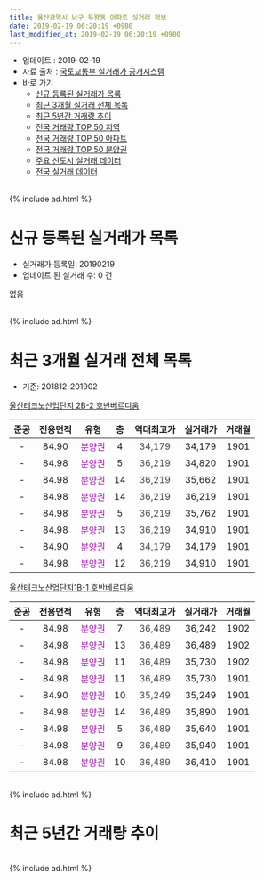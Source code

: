 ```yaml
---
title: 울산광역시 남구 두왕동 아파트 실거래 정보
date: 2019-02-19 06:20:19 +0900
last_modified_at: 2019-02-19 06:20:19 +0900
---
```


* 업데이트 : 2019-02-19
* 자료 출처 : [국토교통부 실거래가 공개시스템](http://rt.molit.go.kr)
* 바로 가기
    * [신규 등록된 실거래가 목록](#신규-등록된-실거래가-목록)
    * [최근 3개월 실거래 전체 목록](#최근-3개월-실거래-전체-목록)
    * [최근 5년간 거래량 추이](#최근-5년간-거래량-추이)
    * [전국 거래량 TOP 50 지역](https://ayogom.github.io/apt-trade-info/최근-3개월-전국에서-가장-거래가-많이-발생한-지역)
    * [전국 거래량 TOP 50 아파트](https://ayogom.github.io/apt-trade-info/최근-3개월-전국에서-가장-거래가-많이-발생한-아파트)
    * [전국 거래량 TOP 50 분양권](https://ayogom.github.io/apt-trade-info/최근-3개월-전국에서-가장-거래가-많이-발생한-분양권)
    * [주요 신도시 실거래 데이터](https://ayogom.github.io/apt-trade-info/주요-신도시)
    * [전국 실거래 데이터](https://ayogom.github.io/apt-trade-info/전국)
<br>
{% include ad.html %}
<br>

# 신규 등록된 실거래가 목록
* 실거래가 등록일: 20190219
* 업데이트 된 실거래 수: 0 건

없음

<br>
{% include ad.html %}
<br>

# 최근 3개월 실거래 전체 목록
* 기준: 201812-201902


[울산테크노산업단지 2B-2 호반베르디움](https://search.naver.com/search.naver?query=%EC%9A%B8%EC%82%B0%EA%B4%91%EC%97%AD%EC%8B%9C+%EB%82%A8%EA%B5%AC+%EB%91%90%EC%99%95%EB%8F%99+%EC%9A%B8%EC%82%B0%ED%85%8C%ED%81%AC%EB%85%B8%EC%82%B0%EC%97%85%EB%8B%A8%EC%A7%80+2B-2+%ED%98%B8%EB%B0%98%EB%B2%A0%EB%A5%B4%EB%94%94%EC%9B%80)

|준공|전용면적|유형|층|역대최고가|실거래가|거래월|
|:---:|:---:|:---:|:---:|:---:|:---:|:---:|
|-|84.90|<span style="color:#9C11A5">분양권</span>|4|<span style="color:#444444">34,179</span>|34,179|1901|
|-|84.98|<span style="color:#9C11A5">분양권</span>|5|<span style="color:#444444">36,219</span>|34,820|1901|
|-|84.98|<span style="color:#9C11A5">분양권</span>|14|<span style="color:#444444">36,219</span>|35,662|1901|
|-|84.98|<span style="color:#9C11A5">분양권</span>|14|<span style="color:#444444">36,219</span>|36,219|1901|
|-|84.98|<span style="color:#9C11A5">분양권</span>|5|<span style="color:#444444">36,219</span>|35,762|1901|
|-|84.98|<span style="color:#9C11A5">분양권</span>|13|<span style="color:#444444">36,219</span>|34,910|1901|
|-|84.90|<span style="color:#9C11A5">분양권</span>|4|<span style="color:#444444">34,179</span>|34,179|1901|
|-|84.98|<span style="color:#9C11A5">분양권</span>|12|<span style="color:#444444">36,219</span>|34,910|1901|

[울산테크노산업단지1B-1 호반베르디움](https://search.naver.com/search.naver?query=%EC%9A%B8%EC%82%B0%EA%B4%91%EC%97%AD%EC%8B%9C+%EB%82%A8%EA%B5%AC+%EB%91%90%EC%99%95%EB%8F%99+%EC%9A%B8%EC%82%B0%ED%85%8C%ED%81%AC%EB%85%B8%EC%82%B0%EC%97%85%EB%8B%A8%EC%A7%801B-1+%ED%98%B8%EB%B0%98%EB%B2%A0%EB%A5%B4%EB%94%94%EC%9B%80)

|준공|전용면적|유형|층|역대최고가|실거래가|거래월|
|:---:|:---:|:---:|:---:|:---:|:---:|:---:|
|-|84.98|<span style="color:#9C11A5">분양권</span>|7|<span style="color:#444444">36,489</span>|36,242|1902|
|-|84.98|<span style="color:#9C11A5">분양권</span>|13|<span style="color:#444444">36,489</span>|36,489|1902|
|-|84.98|<span style="color:#9C11A5">분양권</span>|11|<span style="color:#444444">36,489</span>|35,730|1902|
|-|84.98|<span style="color:#9C11A5">분양권</span>|11|<span style="color:#444444">36,489</span>|35,730|1901|
|-|84.90|<span style="color:#9C11A5">분양권</span>|10|<span style="color:#444444">35,249</span>|35,249|1901|
|-|84.98|<span style="color:#9C11A5">분양권</span>|14|<span style="color:#444444">36,489</span>|35,890|1901|
|-|84.98|<span style="color:#9C11A5">분양권</span>|5|<span style="color:#444444">36,489</span>|35,640|1901|
|-|84.98|<span style="color:#9C11A5">분양권</span>|9|<span style="color:#444444">36,489</span>|35,940|1901|
|-|84.98|<span style="color:#9C11A5">분양권</span>|10|<span style="color:#444444">36,489</span>|36,410|1901|


<br>
{% include ad.html %}
<br>

# 최근 5년간 거래량 추이


<div style="width:100%;">
    <canvas id="deal_progress" height="200"></canvas>
</div>

<script>
new Chart(document.getElementById("deal_progress"), {
    type: 'line',
    data: {
        labels: ['201402','201403','201404','201405','201406','201407','201408','201409','201410','201411','201412','201501','201502','201503','201504','201505','201506','201507','201508','201509','201510','201511','201512','201601','201602','201603','201604','201605','201606','201607','201608','201609','201610','201611','201612','201701','201702','201703','201704','201705','201706','201707','201708','201709','201710','201711','201712','201801','201802','201803','201804','201805','201806','201807','201808','201809','201810','201811','201812','201901','201902'],
        datasets: [{
            label: '매매',
            pointRadius: 1,
            data: [0, 0, 0, 0, 0, 0, 0, 0, 0, 0, 0, 0, 0, 0, 0, 0, 0, 0, 0, 0, 0, 0, 0, 0, 0, 0, 0, 0, 0, 0, 0, 0, 0, 0, 0, 0, 0, 0, 0, 0, 0, 0, 0, 0, 0, 0, 0, 0, 0, 0, 0, 0, 0, 0, 0, 0, 0, 0, 0, 14, 3],
            borderColor: "rgba(255, 201, 14, 1)",
            backgroundColor: "rgba(255, 201, 14, 0.5)",
            fill: false,
            lineTension: 0
        },{
            label: '전월세',
            pointRadius: 1,
            data: [0, 0, 0, 0, 0, 0, 0, 0, 0, 0, 0, 0, 0, 0, 0, 0, 0, 0, 0, 0, 0, 0, 0, 0, 0, 0, 0, 0, 0, 0, 0, 0, 0, 0, 0, 0, 0, 0, 0, 0, 0, 0, 0, 0, 0, 0, 0, 0, 0, 0, 0, 0, 0, 0, 0, 0, 0, 0, 0, 0, 0],
            borderColor: "rgba(0, 141, 185, 1)",
            backgroundColor: "rgba(0, 141, 185, 0.5)",
            fill: false,
            lineTension: 0
        }
        ]
    },
    options: {
        responsive: true,
        title: {
            display: false
        },
        tooltips: {
            mode: 'index',
            intersect: false
        },
        hover: {
            mode: 'nearest',
            intersect: true
        },
        scales: {
            xAxes: [{
                display: true,
                scaleLabel: {
                    display: true,
                    labelString: '년/월'
                }
            }],
            yAxes: [{
                display: true,
                ticks: {
                    suggestedMin: 0,
                },
                scaleLabel: {
                    display: true,
                    labelString: '실거래 수'
                }
            }]
        }
    }
});

</script>


<br>
{% include ad.html %}
<br>

